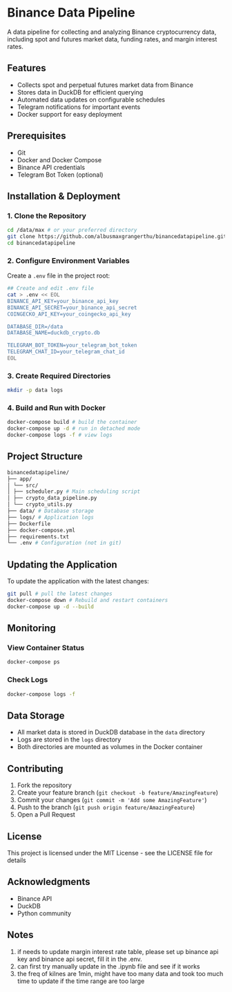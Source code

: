 # Binance Data Pipeline

A data pipeline for collecting and analyzing Binance cryptocurrency data, including spot and futures market data, funding rates, and margin interest rates.

## Features

- Collects spot and perpetual futures market data from Binance
- Stores data in DuckDB for efficient querying
- Automated data updates on configurable schedules
- Telegram notifications for important events
- Docker support for easy deployment

## Prerequisites

- Git
- Docker and Docker Compose
- Binance API credentials
- Telegram Bot Token (optional)

## Installation & Deployment

### 1. Clone the Repository

```bash
cd /data/max # or your preferred directory
git clone https://github.com/albusmaxgrangerthu/binancedatapipeline.git
cd binancedatapipeline
```

### 2. Configure Environment Variables

Create a `.env` file in the project root:

```bash
## Create and edit .env file
cat > .env << EOL
BINANCE_API_KEY=your_binance_api_key
BINANCE_API_SECRET=your_binance_api_secret
COINGECKO_API_KEY=your_coingecko_api_key

DATABASE_DIR=/data
DATABASE_NAME=duckdb_crypto.db

TELEGRAM_BOT_TOKEN=your_telegram_bot_token
TELEGRAM_CHAT_ID=your_telegram_chat_id
EOL
```

### 3. Create Required Directories

```bash
mkdir -p data logs
```

### 4. Build and Run with Docker

```bash
docker-compose build # build the container
docker-compose up -d # run in detached mode
docker-compose logs -f # view logs
```

## Project Structure

```bash
binancedatapipeline/
├── app/
│ └── src/
│ ├── scheduler.py # Main scheduling script
│ ├── crypto_data_pipeline.py
│ └── crypto_utils.py
├── data/ # Database storage
├── logs/ # Application logs
├── Dockerfile
├── docker-compose.yml
├── requirements.txt
└── .env # Configuration (not in git)
```

## Updating the Application

To update the application with the latest changes:

```bash
git pull # pull the latest changes
docker-compose down # Rebuild and restart containers
docker-compose up -d --build
```

## Monitoring

### View Container Status

```bash
docker-compose ps
```

### Check Logs

```bash
docker-compose logs -f
```

## Data Storage

- All market data is stored in DuckDB database in the `data` directory
- Logs are stored in the `logs` directory
- Both directories are mounted as volumes in the Docker container

## Contributing

1. Fork the repository
2. Create your feature branch (`git checkout -b feature/AmazingFeature`)
3. Commit your changes (`git commit -m 'Add some AmazingFeature'`)
4. Push to the branch (`git push origin feature/AmazingFeature`)
5. Open a Pull Request

## License

This project is licensed under the MIT License - see the LICENSE file for details

## Acknowledgments

- Binance API
- DuckDB
- Python community

## Notes

1. if needs to update margin interest rate table, please set up binance api key and binance api secret, fill it in the .env.
2. can first try manually update in the .ipynb file and see if it works
3. the freq of kilnes are 1min, might have too many data and took too much time to update if the time range are too large
